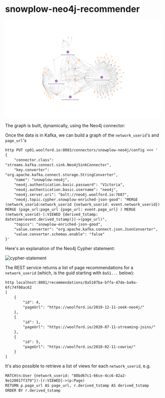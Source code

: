 # snowplow-neo4j-recommender

![user-page-graph](img/user-page-graph.svg)

The graph is built, dynamically, using the Neo4j connector:

Once the data is in Kafka, we can build a graph of the `network_userid`'s and `page_url`'s

    http PUT cp01.woolford.io:8083/connectors/snowplow-neo4j/config <<< '
    {
        "connector.class": "streams.kafka.connect.sink.Neo4jSinkConnector",
        "key.converter": "org.apache.kafka.connect.storage.StringConverter",
        "name": "snowplow-neo4j",
        "neo4j.authentication.basic.password": "V1ctoria",
        "neo4j.authentication.basic.username": "neo4j",
        "neo4j.server.uri": "bolt://neo4j.woolford.io:7687",
        "neo4j.topic.cypher.snowplow-enriched-json-good": "MERGE (network_userid:network_userid {network_userid: event.network_userid}) MERGE (page_url:page_url {page_url: event.page_url} ) MERGE (network_userid)-[:VIEWED {derived_tstamp: datetime(event.derived_tstamp)}]->(page_url)",
        "topics": "snowplow-enriched-json-good",
        "value.converter": "org.apache.kafka.connect.json.JsonConverter",
        "value.converter.schemas.enable": "false"
    }'

Here's an explanation of the Neo4j Cypher statement:

![cypher-statement](img/cypher-statement.png)

The REST service returns a list of page recommendations for a `network_userid` (which, is the guid starting with `8a51...` below):

    http localhost:8081/recommendations/8a5107ba-bffa-47de-ba9a-6fc74f08ac62
    [
        {
            "id": 4,
            "pageUrl": "https://woolford.io/2019-12-11-zeek-neo4j/"
        },
        {
            "id": 1,
            "pageUrl": "https://woolford.io/2020-07-11-streaming-joins/"
        },
        {
            "id": 5,
            "pageUrl": "https://woolford.io/2018-02-11-cowrie/"
        }
    ]

It's also possible to retrieve a list of views for each `network_userid`, e.g.

    MATCH(n:User {network_userid: "88bd67c1-66ce-4cc6-82a2-9e128017f379"})-[r:VIEWED]->(p:Page)
    RETURN p.page_url AS page_url, r.derived_tstamp AS derived_tstamp
    ORDER BY r.derived_tstamp
